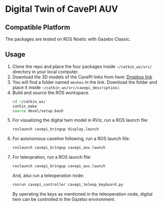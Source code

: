 # Digital Twin of CavePI AUV

## Compatible Platform

The packages are tested on ROS Noetic with Gazebo Classic.

## Usage

1. Clone the repo and place the four packages inside `~/catkin_ws/src/` directory in your local computer.
2. Download the 3D models of the CavePI links from here: [Dropbox link](https://www.dropbox.com/scl/fo/h16z4oh9wp337o5n7fm5i/AFeJVwF5MsPjYP4ErddTO0g?rlkey=9oo4m484tb7dqusxe6gjbov9v&st=hvr9hmgv&dl=0)
3. You will find a folder named `meshes` in the link. Download the folder and place it inside `~/catkin_ws/src/cavepi_description/`.
4. Build and source the ROS workspace.
   ```sh
   cd ~/catkin_ws/
   catkin_make
   source devel/setup.bash
   ```
6. For visualizing the digital twin model in RViz, run a ROS launch file:
   ```sh
   roslaunch cavepi_bringup display.launch
   ```
7. For autonomous caveline following, run a ROS launch file:
   ```sh
   roslaunch cavepi_bringup cavepi_auv.launch
   ```
8. For teleopration, run a ROS launch file:
   ```sh
   roslaunch cavepi_bringup cavepi_auv.launch
   ```
   And, also run a teleoperation node:
   ```sh
   rosrun cavepi_controller cavepi_teleop_keyboard.py
   ```
   By operating the keys as mentioned in the teleoperation node, digital twin can be controlled in the Gazebo environment.




